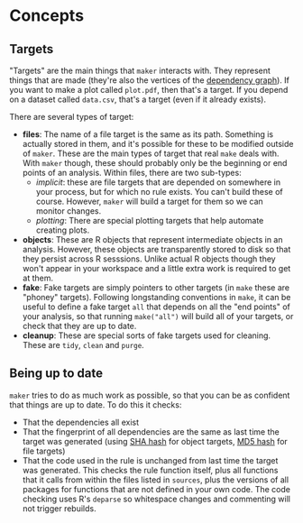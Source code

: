 # Concepts

## Targets

"Targets" are the main things that `maker` interacts with.  They represent things that are made (they're also the vertices of the [dependency graph](http://en.wikipedia.org/wiki/Dependency_graph)).  If you want to make a plot called `plot.pdf`, then that's a target.  If you depend on a dataset called `data.csv`, that's a target (even if it already exists).

There are several types of target:

* **files**: The name of a file target is the same as its path.  Something is actually stored in them, and it's possible for these to be modified outside of `maker`.  These are the main types of target that real `make` deals with.  With `maker` though, these should probably only be the beginning or end points of an analysis.  Within files, there are two sub-types:
  - *implicit*: these are file targets that are depended on somewhere in your process, but for which no rule exists.  You can't build these of course.  However, `maker` will build a target for them so we can monitor changes.
  - *plotting*: There are special plotting targets that help automate creating plots.
* **objects**: These are R objects that represent intermediate objects in an analysis.  However, these objects are transparently stored to disk so that they persist across R sesssions.  Unlike actual R objects though they won't appear in your workspace and a little extra work is required to get at them.
* **fake**: Fake targets are simply pointers to other targets (in `make` these are "phoney" targets).  Following longstanding conventions in `make`, it can be useful to define a fake target `all` that depends on all the "end points" of your analysis, so that running `make("all")` will build all of your targets, or check that they are up to date.
* **cleanup**: These are special sorts of fake targets used for cleaning.  These are `tidy`, `clean` and `purge`.

## Being up to date

`maker` tries to do as much work as possible, so that you can be as confident that things are up to date.  To do this it checks:

* That the dependencies all exist
* That the fingerprint of all dependencies are the same as last time the target was generated (using [SHA hash](http://en.wikipedia.org/wiki/SHA-1) for object targets, [MD5 hash](http://en.wikipedia.org/wiki/MD5) for file targets)
* That the code used in the rule is unchanged from last time the target was generated.  This checks the rule function itself, plus all functions that it calls from within the files listed in `sources`, plus the versions of all packages for functions that are not defined in your own code.  The code checking uses R's `deparse` so whitespace changes and commenting will not trigger rebuilds.
